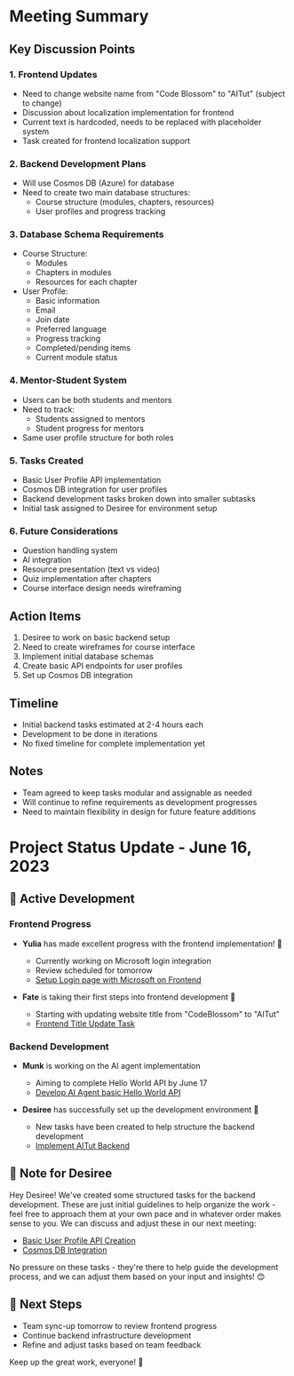 # Meeting Summary

## Key Discussion Points

### 1. Frontend Updates
- Need to change website name from "Code Blossom" to "AITut" (subject to change)
- Discussion about localization implementation for frontend
- Current text is hardcoded, needs to be replaced with placeholder system
- Task created for frontend localization support

### 2. Backend Development Plans
- Will use Cosmos DB (Azure) for database
- Need to create two main database structures:
  - Course structure (modules, chapters, resources)
  - User profiles and progress tracking

### 3. Database Schema Requirements
- Course Structure:
  - Modules
  - Chapters in modules
  - Resources for each chapter
- User Profile:
  - Basic information
  - Email
  - Join date
  - Preferred language
  - Progress tracking
  - Completed/pending items
  - Current module status

### 4. Mentor-Student System
- Users can be both students and mentors
- Need to track:
  - Students assigned to mentors
  - Student progress for mentors
- Same user profile structure for both roles

### 5. Tasks Created
- Basic User Profile API implementation
- Cosmos DB integration for user profiles
- Backend development tasks broken down into smaller subtasks
- Initial task assigned to Desiree for environment setup

### 6. Future Considerations
- Question handling system
- AI integration
- Resource presentation (text vs video)
- Quiz implementation after chapters
- Course interface design needs wireframing

## Action Items
1. Desiree to work on basic backend setup
2. Need to create wireframes for course interface
3. Implement initial database schemas
4. Create basic API endpoints for user profiles
5. Set up Cosmos DB integration

## Timeline
- Initial backend tasks estimated at 2-4 hours each
- Development to be done in iterations
- No fixed timeline for complete implementation yet

## Notes
- Team agreed to keep tasks modular and assignable as needed
- Will continue to refine requirements as development progresses
- Need to maintain flexibility in design for future feature additions


# Project Status Update - June 16, 2023

## 🚀 Active Development

### Frontend Progress
- **Yulia** has made excellent progress with the frontend implementation! 🎉
  - Currently working on Microsoft login integration
  - Review scheduled for tomorrow
  - [Setup Login page with Microsoft on Frontend](https://github.com/BitSavvy-Solutions/AITut-frontend/issues/2)

- **Fate** is taking their first steps into frontend development 💪
  - Starting with updating website title from "CodeBlossom" to "AITut"
  - [Frontend Title Update Task](https://github.com/BitSavvy-Solutions/AITut-frontend/issues/7)

### Backend Development
- **Munk** is working on the AI agent implementation
  - Aiming to complete Hello World API by June 17
  - [Develop AI Agent basic Hello World API](https://github.com/BitSavvy-Solutions/AITut-backend/issues/5)

- **Desiree** has successfully set up the development environment 🌟
  - New tasks have been created to help structure the backend development
  - [Implement AITut Backend](https://github.com/BitSavvy-Solutions/AITut-planning/issues/3)
  
## 📝 Note for Desiree
Hey Desiree! We've created some structured tasks for the backend development. These are just initial guidelines to help organize the work - feel free to approach them at your own pace and in whatever order makes sense to you. We can discuss and adjust these in our next meeting:

- [Basic User Profile API Creation](https://github.com/BitSavvy-Solutions/AITut-backend/issues/6)
- [Cosmos DB Integration](https://github.com/BitSavvy-Solutions/AITut-backend/issues/7)

No pressure on these tasks - they're there to help guide the development process, and we can adjust them based on your input and insights! 😊

## 🤝 Next Steps
- Team sync-up tomorrow to review frontend progress
- Continue backend infrastructure development
- Refine and adjust tasks based on team feedback

Keep up the great work, everyone! 🌟

